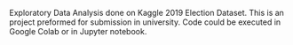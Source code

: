Exploratory Data Analysis done on Kaggle 2019 Election Dataset.
This is an project preformed for submission in university.
Code could be executed in Google Colab or in Jupyter notebook.
